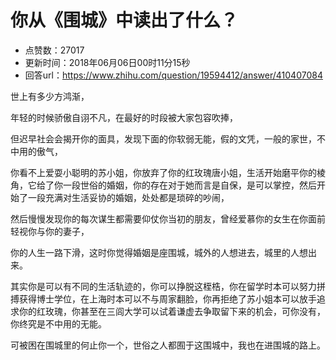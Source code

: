 # 你从《围城》中读出了什么？
- 点赞数：27017
- 更新时间：2018年06月06日00时11分15秒
- 回答url：https://www.zhihu.com/question/19594412/answer/410407084
<body>
 <p data-pid="6ZpdiCIh">世上有多少方鸿渐，</p>
 <p data-pid="GYt1Jk3z">年轻的时候骄傲自诩不凡，在最好的时段被大家包容吹捧，</p>
 <p data-pid="kACfuf-Y">但迟早社会会揭开你的面具，发现下面的你软弱无能，假的文凭，一般的家世，不中用的傲气，</p>
 <p data-pid="LXsAg9eh">你看不上爱耍小聪明的苏小姐，你放弃了你的红玫瑰唐小姐，生活开始磨平你的棱角，它给了你一段世俗的婚姻，你的存在对于她而言是自保，是可以掌控，然后开始了一段充满对生活妥协的婚姻，处处都是琐碎的吵闹，</p>
 <p data-pid="mVBEtsD9">然后慢慢发现你的每次谋生都需要仰仗你当初的朋友，曾经爱慕你的女生在你面前轻视你与你的妻子，</p>
 <p data-pid="g4Zx5TeA">你的人生一路下滑，这时你觉得婚姻是座围城，城外的人想进去，城里的人想出来。</p>
 <p data-pid="IqaY2sBU">其实你是可以有不同的生活轨迹的，你可以挣脱这桎梏，你在留学时本可以努力拼搏获得博士学位，在上海时本可以不与周家翻脸，你再拒绝了苏小姐本可以放手追求你的红玫瑰，你甚至在三闾大学可以试着谦虚去争取留下来的机会，可你没有，你终究是不中用的无能。</p>
 <p data-pid="K8tCsssS">可被困在围城里的何止你一个，世俗之人都囿于这围城中，我也在进围城的路上。</p>
</body>